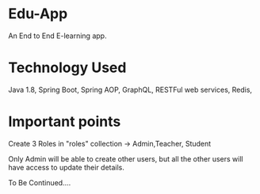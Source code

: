 # Edu-App
An End to End E-learning app.

Technology Used
================

Java 1.8,
Spring Boot,
Spring AOP,
GraphQL,
RESTFul web services,
Redis,

Important points
=================

Create 3 Roles in "roles" collection   -> Admin,Teacher, Student

Only Admin will be able to create other users, but all the other users will have access to update their details.


To Be Continued....
